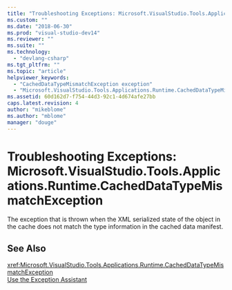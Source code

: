 ```yaml
---
title: "Troubleshooting Exceptions: Microsoft.VisualStudio.Tools.Applications.Runtime.CachedDataTypeMismatchException | Microsoft Docs"
ms.custom: ""
ms.date: "2018-06-30"
ms.prod: "visual-studio-dev14"
ms.reviewer: ""
ms.suite: ""
ms.technology: 
  - "devlang-csharp"
ms.tgt_pltfrm: ""
ms.topic: "article"
helpviewer_keywords: 
  - "CachedDataTypeMismatchException exception"
  - "Microsoft.VisualStudio.Tools.Applications.Runtime.CachedDataTypeMismatchException exception"
ms.assetid: 60d162d7-f754-44d3-92c1-4d674afe27bb
caps.latest.revision: 4
author: "mikeblome"
ms.author: "mblome"
manager: "douge"
---
```

# Troubleshooting Exceptions: Microsoft.VisualStudio.Tools.Applications.Runtime.CachedDataTypeMismatchException
The exception that is thrown when the XML serialized state of the object in the cache does not match the type information in the cached data manifest.  
  
## See Also  
 <xref:Microsoft.VisualStudio.Tools.Applications.Runtime.CachedDataTypeMismatchException>   
 [Use the Exception Assistant](../Topic/How%20to:%20Use%20the%20Exception%20Assistant.md)